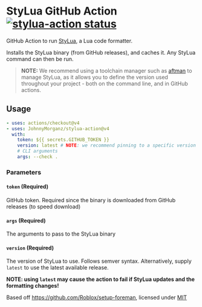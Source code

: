 # StyLua GitHub Action <a href="https://github.com/JohnnyMorganz/stylua-action/actions"><img alt="stylua-action status" src="https://github.com/JohnnyMorganz/stylua-action/workflows/build-test/badge.svg"></a>

GitHub Action to run [StyLua](https://github.com/JohnnyMorganz/StyLua), a Lua code formatter.

Installs the StyLua binary (from GitHub releases), and caches it. Any StyLua command can then be run.

> **NOTE:** We recommend using a toolchain manager such as [aftman](https://github.com/LPGhatguy/aftman) to manage StyLua, as it allows you to define the version used throughout your project - both on the command line, and in GitHub actions.

## Usage

```yaml
- uses: actions/checkout@v4
- uses: JohnnyMorganz/stylua-action@v4
  with:
    token: ${{ secrets.GITHUB_TOKEN }}
    version: latest # NOTE: we recommend pinning to a specific version in case of formatting changes
    # CLI arguments
    args: --check .
```

### Parameters

#### `token` (Required)

GitHub token. Required since the binary is downloaded from GitHub releases (to speed download)

#### `args` (Required)

The arguments to pass to the StyLua binary

#### `version` (Required)

The version of StyLua to use. Follows semver syntax.
Alternatively, supply `latest` to use the latest available release.

**NOTE: using `latest` may cause the action to fail if StyLua updates and the formatting changes!**

Based off https://github.com/Roblox/setup-foreman, licensed under [MIT](https://github.com/Roblox/setup-foreman/blob/master/LICENSE.txt)
